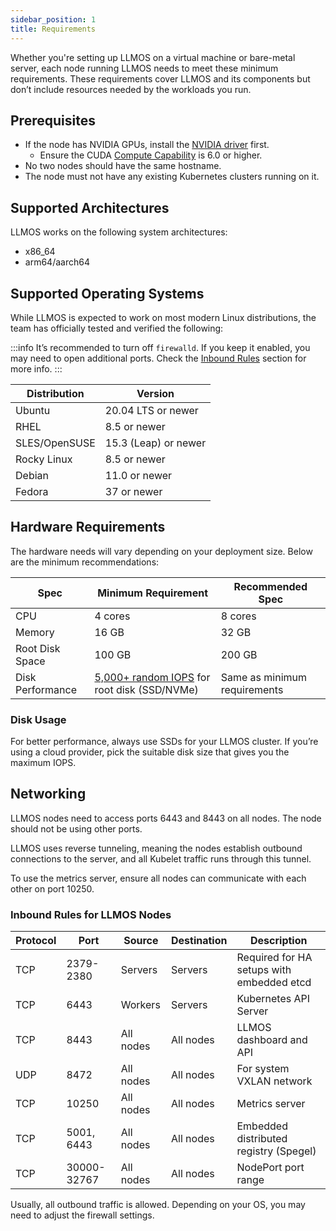 ```yaml
---
sidebar_position: 1
title: Requirements
---
```


Whether you're setting up LLMOS on a virtual machine or bare-metal server, each node running LLMOS needs to meet these minimum requirements. These requirements cover LLMOS and its components but don’t include resources needed by the workloads you run.

## Prerequisites

- If the node has NVIDIA GPUs, install the [NVIDIA driver](https://docs.nvidia.com/datacenter/tesla/driver-installation-guide/index.html) first.
    - Ensure the CUDA [Compute Capability](https://developer.nvidia.com/cuda-gpus) is 6.0 or higher.
- No two nodes should have the same hostname.
- The node must not have any existing Kubernetes clusters running on it.

## Supported Architectures

LLMOS works on the following system architectures:

- x86_64
- arm64/aarch64

## Supported Operating Systems

While LLMOS is expected to work on most modern Linux distributions, the team has officially tested and verified the following:

:::info
It’s recommended to turn off `firewalld`. If you keep it enabled, you may need to open additional ports. Check the [Inbound Rules](#inbound-rules-for-llmos-nodes) section for more info.
:::

| Distribution  | Version         |
|---------------|-----------------|
| Ubuntu        | 20.04 LTS or newer |
| RHEL          | 8.5 or newer    |
| SLES/OpenSUSE | 15.3 (Leap) or newer |
| Rocky Linux   | 8.5 or newer    |
| Debian        | 11.0 or newer   |
| Fedora        | 37 or newer     |

## Hardware Requirements

The hardware needs will vary depending on your deployment size. Below are the minimum recommendations:

| Spec             | Minimum Requirement                                                                                           | Recommended Spec                    |
|------------------|---------------------------------------------------------------------------------------------------------------|-------------------------------------|
| CPU              | 4 cores                                                                                                       | 8 cores                             |
| Memory           | 16 GB                                                                                                         | 32 GB                               |
| Root Disk Space  | 100  GB                                                                                                       | 200 GB                              |
| Disk Performance | [5,000+ random IOPS](https://prog.world/is-storage-speed-suitable-for-etcd-ask-fio/) for root disk (SSD/NVMe) | Same as minimum requirements        |

### Disk Usage

For better performance, always use SSDs for your LLMOS cluster. If you’re using a cloud provider, pick the suitable disk size that gives you the maximum IOPS.

## Networking

LLMOS nodes need to access ports 6443 and 8443 on all nodes. The node should not be using other ports.

LLMOS uses reverse tunneling, meaning the nodes establish outbound connections to the server, and all Kubelet traffic runs through this tunnel.

To use the metrics server, ensure all nodes can communicate with each other on port 10250.

### Inbound Rules for LLMOS Nodes

| Protocol | Port         | Source    | Destination | Description                               |
|----------|--------------|-----------|-------------|-------------------------------------------|
| TCP      | 2379-2380    | Servers   | Servers     | Required for HA setups with embedded etcd |
| TCP      | 6443         | Workers   | Servers     | Kubernetes API Server                     |
| TCP      | 8443         | All nodes | All nodes   | LLMOS dashboard and API                   |
| UDP      | 8472         | All nodes | All nodes   | For system VXLAN network                  |
| TCP      | 10250        | All nodes | All nodes   | Metrics server                            |
| TCP      | 5001, 6443   | All nodes | All nodes   | Embedded distributed registry (Spegel)    |
| TCP      | 30000-32767  | All nodes | All nodes   | NodePort port range                       |

Usually, all outbound traffic is allowed. Depending on your OS, you may need to adjust the firewall settings.